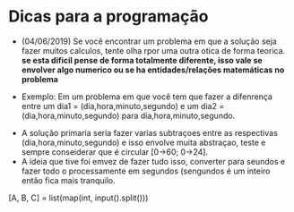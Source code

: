 # Dicas para a programação

+ (04/06/2019) Se você encontrar um problema em que a solução seja fazer muitos calculos, tente olha rpor uma outra otica de forma teorica. **se esta dificil pense de forma totalmente diferente, isso vale se envolver algo numerico ou se ha entidades/relações matemáticas no problema**
 - Exemplo: Em um problema em que você tem que fazer a difenrença entre um dia1 = (dia,hora,minuto,segundo) e um dia2 = (dia,hora,minuto,segundo) para dia,hora,minuto,segundo. 
  * A soluçâo primaria seria fazer varias subtraçoes entre as respectivas (dia,hora,minuto,segundo) e isso envolve muita abstraçao, teste e sempre conseiderar que é circular [0->60; 0->24].
  * A ideia que tive foi emvez de fazer tudo isso, converter para seundos e fazer todo o processamente em segundos (sengundos é um inteiro entâo fica mais tranquilo.

[A, B, C] = list(map(int, input().split()))
  

